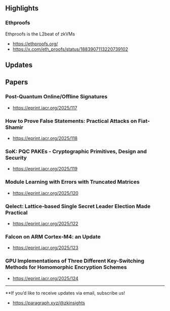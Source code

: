 ## Highlights

### Ethproofs 
Ethproofs is the L2beat of zkVMs
- <https://ethproofs.org/>
- <https://x.com/eth_proofs/status/1883907113220739102>

## Updates

## Papers
### Post-Quantum Online/Offline Signatures
- <https://eprint.iacr.org/2025/117>
### How to Prove False Statements: Practical Attacks on Fiat-Shamir
- <https://eprint.iacr.org/2025/118>
### SoK: PQC PAKEs - Cryptographic Primitives, Design and Security
- <https://eprint.iacr.org/2025/119>
### Module Learning with Errors with Truncated Matrices
- <https://eprint.iacr.org/2025/120>
### Qelect: Lattice-based Single Secret Leader Election Made Practical
- <https://eprint.iacr.org/2025/122>
### Falcon on ARM Cortex-M4: an Update
- <https://eprint.iacr.org/2025/123>
### GPU Implementations of Three Different Key-Switching Methods for Homomorphic Encryption Schemes
- <https://eprint.iacr.org/2025/124>


---
**If you’d like to receive updates via email, subscribe us!

- <https://paragraph.xyz/@zkinsights>
